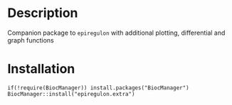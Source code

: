 # Description

Companion package to `epiregulon` with additional plotting, differential and graph functions

# Installation

```
if(!require(BiocManager)) install.packages("BiocManager")
BiocManager::install("epiregulon.extra")
```
